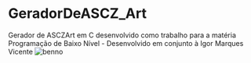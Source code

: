 # GeradorDeASCZ_Art
Gerador de ASCZArt em C desenvolvido como trabalho para a matéria Programação de Baixo Nível - Desenvolvido em conjunto à Igor Marques Vicente 
![benno](https://img.shields.io/badge/codeCoverage-90%25-green)
